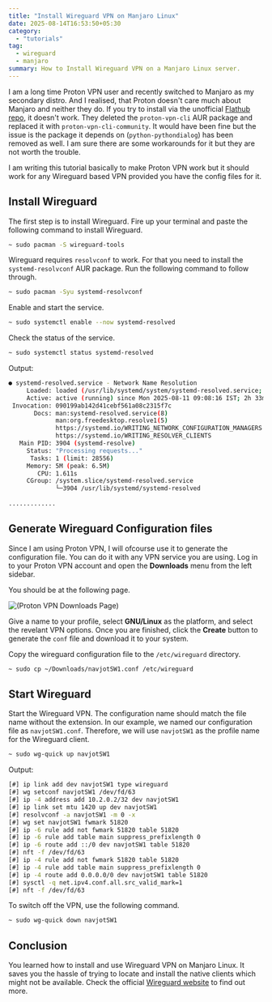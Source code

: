 ```yaml
---
title: "Install Wireguard VPN on Manjaro Linux"
date: 2025-08-14T16:53:50+05:30
category:
  - "tutorials"
tag:
  - wireguard
  - manjaro
summary: How to Install Wireguard VPN on a Manjaro Linux server.
---
```


I am a long time Proton VPN user and recently switched to Manjaro as my secondary distro. And I realised, that Proton doesn't care much about Manjaro and neither they do. If you try to install via the unofficial [Flathub repo](https://flathub.org/apps/com.protonvpn.www), it doesn't work. They deleted the `proton-vpn-cli` AUR package and replaced it with `proton-vpn-cli-community`. It would have been fine but the issue is the package it depends on (`python-pythondialog`) has been removed as well. I am sure there are some workarounds for it but they are not worth the trouble.

I am writing this tutorial basically to make Proton VPN work but it should work for any Wireguard based VPN provided you have the config files for it.

## Install Wireguard

The first step is to install Wireguard. Fire up your terminal and paste the following command to install Wireguard.

```bash
~ sudo pacman -S wireguard-tools
```

Wireguard requires `resolvconf` to work. For that you need to install the `systemd-resolvconf` AUR package. Run the following command to follow through.

```bash
~ sudo pacman -Syu systemd-resolvconf
```

Enable and start the service.

```bash
~ sudo systemctl enable --now systemd-resolved
```

Check the status of the service.

```bash
~ sudo systemctl status systemd-resolved
```

Output:
```bash
● systemd-resolved.service - Network Name Resolution
     Loaded: loaded (/usr/lib/systemd/system/systemd-resolved.service; enabled; preset: enabled)
     Active: active (running) since Mon 2025-08-11 09:08:16 IST; 2h 33min ago
 Invocation: 090199ab142d41cebf561a08c2315f7c
       Docs: man:systemd-resolved.service(8)
             man:org.freedesktop.resolve1(5)
             https://systemd.io/WRITING_NETWORK_CONFIGURATION_MANAGERS
             https://systemd.io/WRITING_RESOLVER_CLIENTS
   Main PID: 3904 (systemd-resolve)
     Status: "Processing requests..."
      Tasks: 1 (limit: 28556)
     Memory: 5M (peak: 6.5M)
        CPU: 1.611s
     CGroup: /system.slice/systemd-resolved.service
             └─3904 /usr/lib/systemd/systemd-resolved
             
.............
```

## Generate Wireguard Configuration files

Since I am using Proton VPN, I will ofcourse use it to generate the configuration file. You can do it with any VPN service you are using. Log in to your Proton VPN account and open the **Downloads** menu from the left sidebar.

You should be at the following page.

![(Proton VPN Downloads Page)](https://i.ibb.co/Z1LqLQvQ/image.png)

Give a name to your profile, select **GNU/Linux** as the platform, and select the revelant VPN options. Once you are finished, click the **Create** button to generate the `conf` file and download it to your system.

Copy the wireguard configuration file to the `/etc/wireguard` directory.

```bash
~ sudo cp ~/Downloads/navjotSW1.conf /etc/wireguard
```

## Start Wireguard

Start the Wireguard VPN. The configuration name should match the file name without the extension. In our example, we named our configuration file as ```navjotSW1.conf```. Therefore, we will use `navjotSW1` as the profile name for the Wireguard client.

```bash
~ sudo wg-quick up navjotSW1
```

Output:

```bash
[#] ip link add dev navjotSW1 type wireguard
[#] wg setconf navjotSW1 /dev/fd/63
[#] ip -4 address add 10.2.0.2/32 dev navjotSW1
[#] ip link set mtu 1420 up dev navjotSW1
[#] resolvconf -a navjotSW1 -m 0 -x
[#] wg set navjotSW1 fwmark 51820
[#] ip -6 rule add not fwmark 51820 table 51820
[#] ip -6 rule add table main suppress_prefixlength 0
[#] ip -6 route add ::/0 dev navjotSW1 table 51820
[#] nft -f /dev/fd/63
[#] ip -4 rule add not fwmark 51820 table 51820
[#] ip -4 rule add table main suppress_prefixlength 0
[#] ip -4 route add 0.0.0.0/0 dev navjotSW1 table 51820
[#] sysctl -q net.ipv4.conf.all.src_valid_mark=1
[#] nft -f /dev/fd/63
```

To switch off the VPN, use the following command.

```bash
~ sudo wg-quick down navjotSW1
```

## Conclusion

You learned how to install and use Wireguard VPN on Manjaro Linux. It saves you the hassle of trying to locate and install the native clients which might not be available. Check the official [Wireguard website](https://www.wireguard.com/) to find out more.
